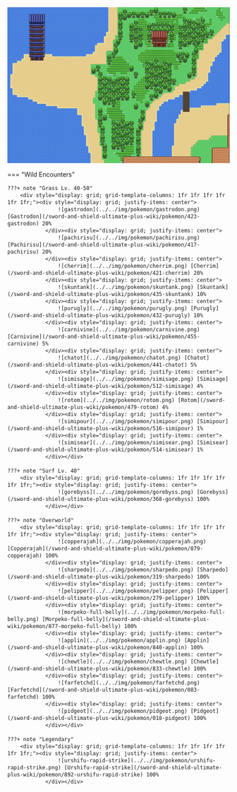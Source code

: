 <img src="../../img/routes/Isle Of Armor 5.png" alt="Isle Of Armor 5"/>

=== "Wild Encounters"


	???+ note "Grass Lv. 40-50"
		<div style="display: grid; grid-template-columns: 1fr 1fr 1fr 1fr 1fr 1fr;"><div style="display: grid; justify-items: center">
                    ![gastrodon](../../img/pokemon/gastrodon.png) [Gastrodon](/sword-and-shield-ultimate-plus-wiki/pokemon/423-gastrodon) 20%
                </div><div style="display: grid; justify-items: center">
                    ![pachirisu](../../img/pokemon/pachirisu.png) [Pachirisu](/sword-and-shield-ultimate-plus-wiki/pokemon/417-pachirisu) 20%
                </div><div style="display: grid; justify-items: center">
                    ![cherrim](../../img/pokemon/cherrim.png) [Cherrim](/sword-and-shield-ultimate-plus-wiki/pokemon/421-cherrim) 20%
                </div><div style="display: grid; justify-items: center">
                    ![skuntank](../../img/pokemon/skuntank.png) [Skuntank](/sword-and-shield-ultimate-plus-wiki/pokemon/435-skuntank) 10%
                </div><div style="display: grid; justify-items: center">
                    ![purugly](../../img/pokemon/purugly.png) [Purugly](/sword-and-shield-ultimate-plus-wiki/pokemon/432-purugly) 10%
                </div><div style="display: grid; justify-items: center">
                    ![carnivine](../../img/pokemon/carnivine.png) [Carnivine](/sword-and-shield-ultimate-plus-wiki/pokemon/455-carnivine) 5%
                </div><div style="display: grid; justify-items: center">
                    ![chatot](../../img/pokemon/chatot.png) [Chatot](/sword-and-shield-ultimate-plus-wiki/pokemon/441-chatot) 5%
                </div><div style="display: grid; justify-items: center">
                    ![simisage](../../img/pokemon/simisage.png) [Simisage](/sword-and-shield-ultimate-plus-wiki/pokemon/512-simisage) 4%
                </div><div style="display: grid; justify-items: center">
                    ![rotom](../../img/pokemon/rotom.png) [Rotom](/sword-and-shield-ultimate-plus-wiki/pokemon/479-rotom) 4%
                </div><div style="display: grid; justify-items: center">
                    ![simipour](../../img/pokemon/simipour.png) [Simipour](/sword-and-shield-ultimate-plus-wiki/pokemon/516-simipour) 1%
                </div><div style="display: grid; justify-items: center">
                    ![simisear](../../img/pokemon/simisear.png) [Simisear](/sword-and-shield-ultimate-plus-wiki/pokemon/514-simisear) 1%
                </div></div>

	???+ note "Surf Lv. 40"
		<div style="display: grid; grid-template-columns: 1fr 1fr 1fr 1fr 1fr 1fr;"><div style="display: grid; justify-items: center">
                    ![gorebyss](../../img/pokemon/gorebyss.png) [Gorebyss](/sword-and-shield-ultimate-plus-wiki/pokemon/368-gorebyss) 100%
                </div></div>

	???+ note "Overworld"
		<div style="display: grid; grid-template-columns: 1fr 1fr 1fr 1fr 1fr 1fr;"><div style="display: grid; justify-items: center">
                    ![copperajah](../../img/pokemon/copperajah.png) [Copperajah](/sword-and-shield-ultimate-plus-wiki/pokemon/879-copperajah) 100%
                </div><div style="display: grid; justify-items: center">
                    ![sharpedo](../../img/pokemon/sharpedo.png) [Sharpedo](/sword-and-shield-ultimate-plus-wiki/pokemon/319-sharpedo) 100%
                </div><div style="display: grid; justify-items: center">
                    ![pelipper](../../img/pokemon/pelipper.png) [Pelipper](/sword-and-shield-ultimate-plus-wiki/pokemon/279-pelipper) 100%
                </div><div style="display: grid; justify-items: center">
                    ![morpeko-full-belly](../../img/pokemon/morpeko-full-belly.png) [Morpeko-full-belly](/sword-and-shield-ultimate-plus-wiki/pokemon/877-morpeko-full-belly) 100%
                </div><div style="display: grid; justify-items: center">
                    ![applin](../../img/pokemon/applin.png) [Applin](/sword-and-shield-ultimate-plus-wiki/pokemon/840-applin) 100%
                </div><div style="display: grid; justify-items: center">
                    ![chewtle](../../img/pokemon/chewtle.png) [Chewtle](/sword-and-shield-ultimate-plus-wiki/pokemon/833-chewtle) 100%
                </div><div style="display: grid; justify-items: center">
                    ![farfetchd](../../img/pokemon/farfetchd.png) [Farfetchd](/sword-and-shield-ultimate-plus-wiki/pokemon/083-farfetchd) 100%
                </div><div style="display: grid; justify-items: center">
                    ![pidgeot](../../img/pokemon/pidgeot.png) [Pidgeot](/sword-and-shield-ultimate-plus-wiki/pokemon/018-pidgeot) 100%
                </div></div>

	???+ note "Legendary"
		<div style="display: grid; grid-template-columns: 1fr 1fr 1fr 1fr 1fr 1fr;"><div style="display: grid; justify-items: center">
                    ![urshifu-rapid-strike](../../img/pokemon/urshifu-rapid-strike.png) [Urshifu-rapid-strike](/sword-and-shield-ultimate-plus-wiki/pokemon/892-urshifu-rapid-strike) 100%
                </div></div>



